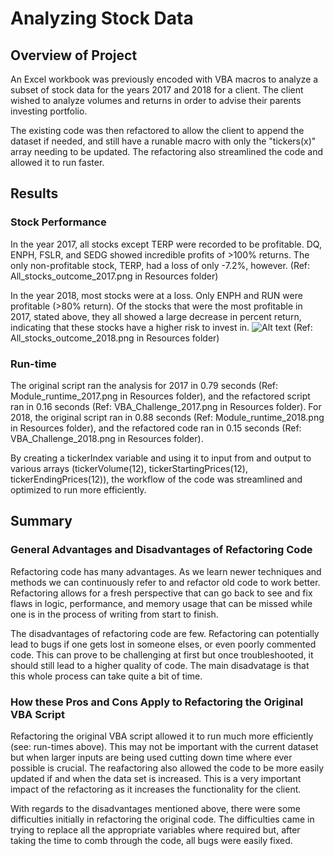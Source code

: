 # Analyzing Stock Data

## Overview of Project

An Excel workbook was previously encoded with VBA macros to analyze a subset of stock data for the years 2017 and 2018 for a client. The client wished to analyze volumes and returns in order to advise their parents investing portfolio.

The existing code was then refactored to allow the client to append the dataset if needed, and still have a runable macro with only the "tickers(x)" array needing to be updated. The refactoring also streamlined the code and allowed it to run faster.  

## Results

### Stock Performance

In the year 2017, all stocks except TERP were recorded to be profitable. DQ, ENPH, FSLR, and SEDG showed incredible profits of >100% returns. The only non-profitable stock, TERP, had a loss of only -7.2%, however.
(Ref: All_stocks_outcome_2017.png in Resources folder)

In the year 2018, most stocks were at a loss. Only ENPH and RUN were profitable (>80% return). Of the stocks that were the most profitable in 2017, stated above, they all showed a large decrease in percent return, indicating that these stocks have a higher risk to invest in.
![Alt text](/../<main>/Resources/All_stocks_outcome_2018.png?raw=true "All Stocks Outcome 2018")
(Ref: All_stocks_outcome_2018.png in Resources folder)

### Run-time

The original script ran the analysis for 2017 in 0.79 seconds (Ref: Module_runtime_2017.png in Resources folder), and the refactored script ran in 0.16 seconds (Ref: VBA_Challenge_2017.png in Resources folder). For 2018, the original script ran in 0.88 seconds (Ref: Module_runtime_2018.png in Resources folder), and the refactored code ran in  0.15 seconds (Ref: VBA_Challenge_2018.png in Resources folder).

By creating a tickerIndex variable and using it to input from and output to various arrays (tickerVolume(12), tickerStartingPrices(12), tickerEndingPrices(12)), the workflow of the code was streamlined and optimized to run more efficiently.

## Summary

### General Advantages and Disadvantages of Refactoring Code

Refactoring code has many advantages. As we learn newer techniques and methods we can continuously refer to and refactor old code to work better. Refactoring allows for a fresh perspective that can go back to see and fix flaws in logic, performance, and memory usage that can be missed while one is in the process of writing from start to finish. 

The disadvantages of refactoring code are few. Refactoring can potentially lead to bugs if one gets lost in someone elses, or even poorly commented code. This can prove to be challenging at first but once troubleshooted, it should still lead to a higher quality of code. The main disadvatage is that this whole process can take quite a bit of time.


### How these Pros and Cons Apply to Refactoring the Original VBA Script

Refactoring the original VBA script allowed it to run much more efficiently (see: run-times above). This may not be important with the current dataset but when larger inputs are being used cutting down time where ever possible is crucial. The reafactoring also allowed the code to be more easily updated if and when the data set is increased. This is a very important impact of the refactoring as it increases the functionality for the client. 

With regards to the disadvantages mentioned above, there were some difficulties initially in refactoring the original code. The difficulties came in trying to replace all the appropriate variables where required but, after taking the time to comb through the code, all bugs were easily fixed. 
